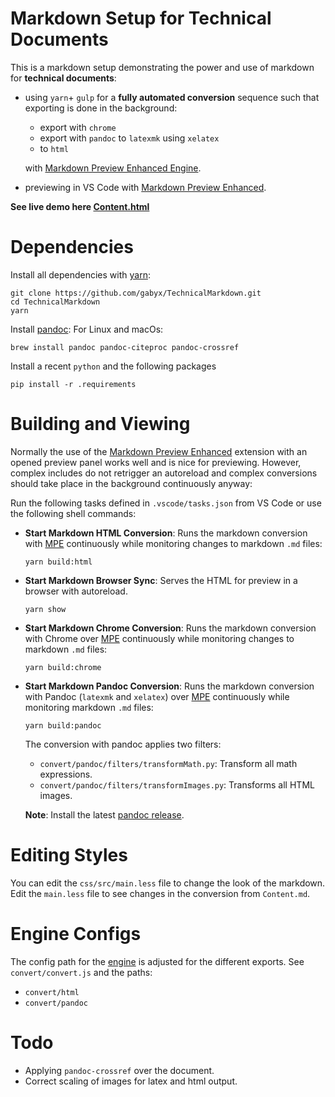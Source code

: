 # Markdown Setup for Technical Documents

This is a markdown setup demonstrating the power and use of markdown for **technical documents**:

- using `yarn`+ `gulp` for a **fully automated conversion** sequence such that exporting is done in the background:

    - export with `chrome`
    - export with `pandoc` to `latexmk` using `xelatex`
    - to `html`

    with [Markdown Preview Enhanced Engine](https://github.com/shd101wyy/mume).
- previewing in VS Code with [Markdown Preview Enhanced](https://shd101wyy.github.io/markdown-preview-enhanced).


**See live demo here [Content.html](https://gabyx.github.io/TechnicalMarkdown/Content.html)**

# Dependencies
Install all dependencies with [yarn](https://www.yarnjs.com/get-yarn):

```shell
git clone https://github.com/gabyx/TechnicalMarkdown.git
cd TechnicalMarkdown
yarn
```

Install [pandoc](https://pandoc.org/installing.html):
For Linux and macOs:
```shell
brew install pandoc pandoc-citeproc pandoc-crossref
```

Install a recent `python` and the following packages 

```shell
pip install -r .requirements
```

# Building and Viewing
Normally the use of the [Markdown Preview Enhanced](https://shd101wyy.github.io/markdown-preview-enhanced) extension with an opened preview panel works well and is nice for previewing. However, complex includes do not retrigger an autoreload and complex conversions should take place in the background continuously anyway:

Run the following tasks defined in `.vscode/tasks.json` from VS Code or use the following shell commands:
- **Start Markdown HTML Conversion**: Runs the markdown conversion with [MPE](https://github.com/shd101wyy/mume) continuously while monitoring changes to markdown `.md` files:
    ```shell
    yarn build:html
    ```
- **Start Markdown Browser Sync**: Serves the HTML for preview in a browser with autoreload.

    ```shell
    yarn show
    ```
- **Start Markdown Chrome Conversion**: Runs the markdown conversion with Chrome over [MPE](https://github.com/shd101wyy/mume) continuously while monitoring changes to markdown `.md` files:

    ```shell
    yarn build:chrome
    ```

- **Start Markdown Pandoc Conversion**: Runs the markdown conversion with Pandoc (`latexmk` and `xelatex`) over [MPE](https://github.com/shd101wyy/mume) continuously while monitoring markdown `.md` files:

    ```shell
    yarn build:pandoc
    ```

    The conversion with pandoc applies two filters:
    - `convert/pandoc/filters/transformMath.py`: Transform all math expressions.
    - `convert/pandoc/filters/transformImages.py`: Transforms all HTML images.

    **Note**: Install the latest [pandoc release](https://github.com/jgm/pandoc/releases).

# Editing Styles
You can edit the `css/src/main.less` file to change the look of the markdown.
Edit the `main.less` file to see changes in the conversion from `Content.md`.

# Engine Configs
The config path for the [engine](https://github.com/shd101wyy/mume) is adjusted for the different exports. See `convert/convert.js` and the paths:

- `convert/html`
- `convert/pandoc` 

# Todo
- Applying `pandoc-crossref` over the document.
- Correct scaling of images for latex and html output.